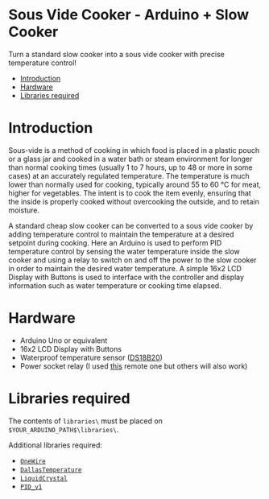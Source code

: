 # Sous Vide Cooker - Arduino + Slow Cooker

Turn a standard slow cooker into a sous vide cooker with precise temperature control!

- [Introduction](#introduction)
- [Hardware](#hardware)
- [Libraries required](#libraries-required)

# Introduction

Sous-vide is a method of cooking in which food is placed in a plastic pouch or a glass jar and cooked in a water bath or steam environment for longer than normal cooking times (usually 1 to 7 hours, up to 48 or more in some cases) at an accurately regulated temperature. The temperature is much lower than normally used for cooking, typically around 55 to 60 °C for meat, higher for vegetables. The intent is to cook the item evenly, ensuring that the inside is properly cooked without overcooking the outside, and to retain moisture.

A standard cheap slow cooker can be converted to a sous vide cooker by adding temperature control to maintain the temperature at a desired setpoint during cooking. Here an Arduino is used to perform PID temperature control by sensing the water temperature inside the slow cooker and using a relay to switch on and off the power to the slow cooker in order to maintain the desired water temperature. A simple 16x2 LCD Display with Buttons is used to interface with the controller and display information such as water temperature or cooking time elapsed.

# Hardware

 * Arduino Uno or equivalent
 * 16x2 LCD Display with Buttons
 * Waterproof temperature sensor ([DS18B20](https://datasheets.maximintegrated.com/en/ds/DS18B20.pdf))
 * Power socket relay (I used [this](https://energenie4u.co.uk/index.php/catalogue/product/ENER002-2PI) remote one but others will also work)

# Libraries required

The contents of `libraries\` must be placed on `$YOUR_ARDUINO_PATH$\libraries\`.

Additional libraries required:
  * [`OneWire`](https://www.arduinolibraries.info/libraries/one-wire)
  * [`DallasTemperature`](https://www.arduinolibraries.info/libraries/dallas-temperature)
  * [`LiquidCrystal`](https://www.arduinolibraries.info/libraries/liquid-crystal)
  * [`PID_v1`](https://www.arduinolibraries.info/libraries/pid)
